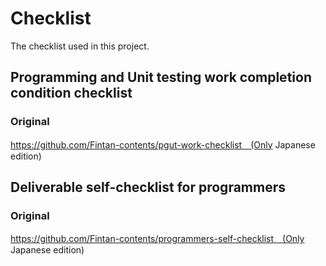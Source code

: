 # Checklist

The checklist used in this project.

## Programming and Unit testing work completion condition checklist

### Original

https://github.com/Fintan-contents/pgut-work-checklist　(Only Japanese edition)

## Deliverable self-checklist for programmers

### Original

https://github.com/Fintan-contents/programmers-self-checklist　(Only Japanese edition)
